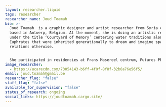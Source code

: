 ```yaml
---
layout: researcher.liquid
tags: researcher
researcher_name: Joud Toamah
bio: >-
  Joud Toamah  is a graphic designer and artist researcher from Syria currently
  based in Antwerp, Belgium. At the moment, she is doing an artistic research
  under the title ‘Courtyard of Memory’ centering water traditions along the
  Euphrates that were inherited generationally to dream and imagine space and
  relations otherwise. 


  She participated in residencies at Frans Masereel centrum, Futures Photography and Morpho. Her work has been presented at Photoforumpasquart, Fomu Museum of Photography, Beursschouwburg, Globe Aroma and Constant.
image_researcher:
  - https://ucarecdn.com/73054143-b6ff-4f0f-8f8f-32b6a76e56f5/
email: joud.toamah@gmail.be
researcher_flag: "false"
staff_flag: "false"
available_for_supervision: "false"
status_of_research: ongoing
social_links: https://joudtoamah.cargo.site/
---
```

